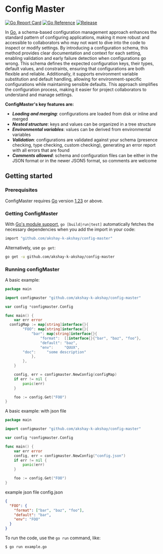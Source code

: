 # Config Master

<!-- <img align="right" width="159px" src=""> -->

<!-- [![Build Status](https://github.com/akshay-k-akshay/config-master/workflows/Run%20Tests/badge.svg?branch=master)](https://github.com/akshay-k-akshay/config-master/actions?query=branch%3Amaster) -->
[![Go Report Card](https://goreportcard.com/badge/github.com/akshay-k-akshay/config-master)](https://goreportcard.com/report/github.com/akshay-k-akshay/config-master)
[![Go Reference](https://pkg.go.dev/badge/github.com/akshay-k-akshay/config-master?status.svg)](https://pkg.go.dev/github.com/akshay-k-akshay/config-master?tab=doc)
[![Release](https://img.shields.io/github/release/akshay-k-akshay/config-master.svg?style=flat-square)](https://github.com/akshay-k-akshay/config-master/releases)

In [Go](https://go.dev/), a schema-based configuration management approach enhances the standard pattern of configuring applications, making it more robust and accessible to collaborators who may not want to dive into the code to inspect or modify settings. By introducing a configuration schema, this method provides clear documentation and context for each setting, enabling validation and early failure detection when configurations go wrong. This schema defines the expected configuration keys, their types, default values, and constraints, ensuring that configurations are both flexible and reliable. Additionally, it supports environment variable substitution and default handling, allowing for environment-specific configurations while maintaining sensible defaults. This approach simplifies the configuration process, making it easier for project collaborators to understand and manage settings.

**ConfigMaster's key features are:**

- ***Loading and merging***: configurations are loaded from disk or inline and merged
- ***Nested structure***: keys and values can be organized in a tree structure
- ***Environmental variables***: values can be derived from environmental variables
- ***Validation***: configurations are validated against your schema (presence checking, type checking, custom checking), generating an error report with all errors that are found
- ***Comments allowed***: schema and configuration files can be either in the JSON format or in the newer JSON5 format, so comments are welcome

## Getting started

### Prerequisites

ConfigMaster requires [Go](https://go.dev/) version [1.23](https://go.dev/doc/devel/release#go1.23.0) or above.

### Getting ConfigMaster

With [Go's module support](https://go.dev/wiki/Modules#how-to-use-modules), `go [build|run|test]` automatically fetches the necessary dependencies when you add the import in your code:

```sh
import "github.com/akshay-k-akshay/config-master"
```

Alternatively, use `go get`:

```sh
go get -u github.com/akshay-k-akshay/config-master
```

### Running configMaster

A basic example: 

```go
package main

import configmaster "github.com/akshay-k-akshay/config-master"

var config *configmaster.Config

func main() {
	var err error
  configMap := map[string]interface{}{
		"FOO": map[string]interface{}{
			"bar": map[string]interface{}{
				"format":  []interface{}{"bar", "baz", "foo"},
				"default": "baz",
				"env":     "QUUX",
        "doc":     "some description"
			},
		},
	}

	config, err = configmaster.NewConfig(configMap)
	if err != nil {
		panic(err)
	}

	foo := config.Get("FOO")
}

```

A basic example: with json file

```go
package main

import configmaster "github.com/akshay-k-akshay/config-master"

var config *configmaster.Config

func main() {
	var err error
	config, err = configmaster.NewConfig("config.json")
	if err != nil {
		panic(err)
	}

	foo := config.Get("FOO")
}

```

example json file config.json
```json
{
  "FOO": {
    "format": ["bar", "baz", "foo"],
    "default": "bar",
    "env": "FOO"
  }
}
```
To run the code, use the `go run` command, like:

```sh
$ go run example.go
```
